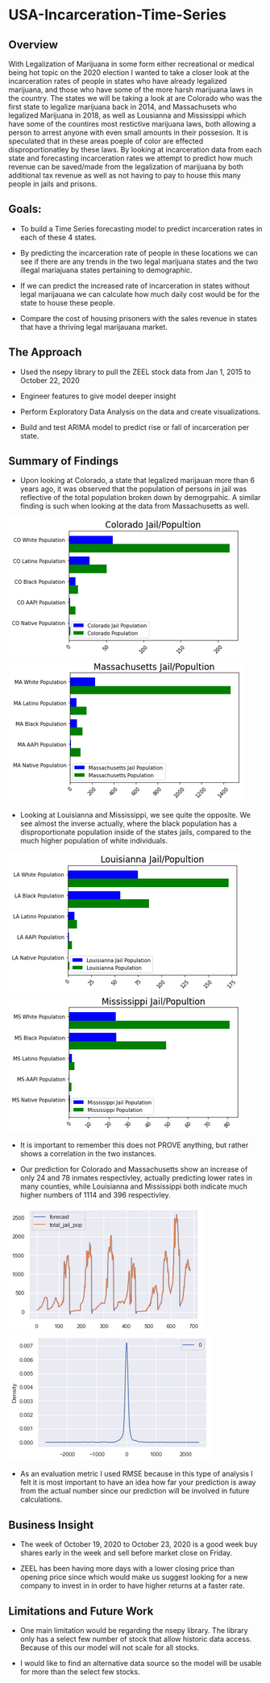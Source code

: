 # USA-Incarceration-Time-Series

## Overview
With Legalization of Marijuana in some form either recreational or medical being hot topic on the 2020 election I wanted to take a closer look at the incarceration rates of people in states who have already legalized marijuana, and those who have some of the more harsh marijuana laws in the country. The states we will be taking a look at are Colorado who was the first state to legalize marijuana back in 2014, and Massachusets who legalized Marijuana in 2018, as well as Lousianna and Mississippi which have some of the countires most restictive marijuana laws, both allowing a person to arrest anyone with even small amounts in their possesion. It is speculated that in these areas poeple of color are effected disproportionatley by these laws. By looking at incarceration data from each state and forecasting incarceration rates we attempt to predict how much revenue can be saved/made from the legalization of marijuana by both additional tax revenue as well as not having to pay to house this many people in jails and prisons.

## Goals:
- To build a Time Series forecasting model to predict incarceration rates in each of these 4 states.

- By predicting the incarceration rate of people in these locations we can see if there are any trends in the two legal marijuana states and the two illegal mariajuana states pertaining to demographic.

- If we can predict the increased rate of incarceration in states without legal marijauana we can calculate how much daily cost would be for the state to house these people.

- Compare the cost of housing prisoners with the sales revenue in states that have a thriving legal marijauana market.

## The Approach
- Used the nsepy library to pull the ZEEL stock data from Jan 1, 2015 to October 22, 2020

- Engineer features to give model deeper insight

- Perform Exploratory Data Analysis on the data and create visualizations.

- Build and test ARIMA model to predict rise or fall of incarceration per state.

## Summary of Findings
- Upon looking at Colorado, a state that legalized marijauan more than 6 years ago, it was observed that the population of persons in jail was reflective of the total population broken down by demogrpahic. A similar finding is such when looking at the data from Massachusetts as well.

![](https://github.com/mdetiberiis01/Photos/blob/master/CO_jail:pop.png) ![](https://github.com/mdetiberiis01/Photos/blob/master/MA_jail:pop.png)

- Looking at Louisianna and Mississippi, we see quite the opposite. We see almost the inverse actually, where the black population has a disproportionate population inside of the states jails, compared to the much higher population of white individuals.

![](https://github.com/mdetiberiis01/Photos/blob/master/LA_jail_pop.png) ![](https://github.com/mdetiberiis01/Photos/blob/master/MS_jail:pop.png)

- It is important to remember this does not PROVE anything, but rather shows a correlation in the two instances.

- Our prediction for Colorado and Massachusetts show an increase of only 24 and 78 inmates respectivley, actually predicting lower rates in many counties, while Louisianna and Mississippi both indicate much higher numbers of 1114 and 396 respectivley. 


![](https://github.com/mdetiberiis01/Photos/blob/master/MA_forecast.png) ![](https://github.com/mdetiberiis01/Photos/blob/master/MA_residuals.png)
- As an evaluation metric I used RMSE because in this type of analysis I felt it is most important to have an idea how far your prediction is away from the actual number since our prediction will be involved in future calculations.

## Business Insight
- The week of October 19, 2020 to October 23, 2020 is a good week buy shares early in the week and sell before market close on Friday.

- ZEEL has been having more days with a lower closing price than opening price since which would make us suggest looking for a new company to invest in in order to have higher returns at a faster rate. 

## Limitations and Future Work
- One main limitation would be regarding the nsepy library. The library only has a select few number of stock that allow historic data access. Because of this our model will not scale for all stocks.

- I would like to find an alternative data source so the model will be usable for more than the select few stocks.
